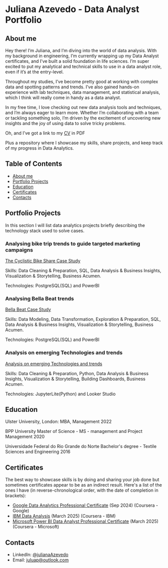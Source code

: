# Juliana Azevedo - Data Analyst Portfolio

## About me
Hey there! I’m Juliana, and I’m diving into the world of data analysis. With my background in engineering, I’m currently wrapping up my Data Analyst certificates, and I’ve built a solid foundation in life sciences. I’m super excited to put my analytical and technical skills to use in a data analyst role, even if it’s at the entry-level.

Throughout my studies, I’ve become pretty good at working with complex data and spotting patterns and trends. I’ve also gained hands-on experience with lab techniques, data management, and statistical analysis, which I think will really come in handy as a data analyst.

In my free time, I love checking out new data analysis tools and techniques, and I’m always eager to learn more. Whether I’m collaborating with a team or tackling something solo, I’m driven by the excitement of uncovering new insights and the joy of using data to solve tricky problems.

Oh, and I’ve got a link to my [CV](https://github.com/Juliana-89/Juliana-Azevedo-Data-Analyst-Portfolio/blob/main/Juliana%20Azevedo-CV%20english.docx) in PDF 

Plus a repository where I showcase my skills, share projects, and keep track of my progress in Data Analytics. 

## Table of Contents
- [About me](https://github.com/Juliana-89/testrepo/edit/main/README.md#about-me)
- [Portfolio Projects](https://github.com/Juliana-89/testrepo/edit/main/README.md#portfolio-projects)
- [Education](https://github.com/Juliana-89/testrepo/edit/main/README.md#education)
- [Certificates](https://github.com/Juliana-89/testrepo/edit/main/README.md#certificates)
- [Contacts](https://github.com/Juliana-89/testrepo/edit/main/README.md#contacts)
## Portfolio Projects
In this section I will list data analytics projects briefly describing the technology stack used to solve cases.

### Analysing bike trip trends to guide targeted marketing campaigns
[The Cyclistic Bike Share Case Study](https://github.com/Juliana-89/Project-Cyclistic-Google-Case-Study/tree/main)

Skills: Data Cleaning & Preparation, SQL, Data Analysis & Business Insights, Visualization & Storytelling, Business Acumen.

Technologies: PostgreSQL(SQL) and PowerBI

### Analysing Bella Beat trends 
[Bella Beat Case Study](https://github.com/Juliana-89/Bellabeat-Case-Study-SQL-and-Power-BI/tree/main)

Skills: Data Modeling, Data Transformation, Exploration & Preparation, SQL, Data Analysis & Business Insights, Visualization & Storytelling, Business Acumen.

Technologies: PostgreSQL(SQL) and PowerBI

### Analysis on emerging Technologies and trends
[Analysis on emerging Technologies and trends](https://github.com/Juliana-89/Analysis-on-emerging-Technologies-and-trends/tree/main)

Skills: Data Cleaning & Preparation, Python, Data Analysis & Business Insights, Visualization & Storytelling, Building Dashboards, Business Acumen.

Technologies: JupyterLite(Python) and Looker Studio

## Education
Ulster University, London: 
MBA, Management
2022

BPP University
Master of Science - MS - management and Project Management
2020

Universidade Federal do Rio Grande do Norte
Bachelor's degree - Textile Sciences and Engineering
2016

## Certificates
The best way to showcase skills is by doing and sharing your job done but sometimes certificates appear to be as an indirect result. Here's a list of the ones I have (in reverse-chronological order, with the date of completion in brackets):
- [Google Data Analytics Professional Certificate](https://www.credly.com/badges/9ac93e36-90b3-414b-9365-9667ae7b0ddd/linked_in_profile) (Sep 2024) (Coursera - Google)
- [IBM Data Analysis](https://www.credly.com/badges/6aaec0ee-dbd6-4f49-a3cd-a85cd7111a20/linked_in_profile) (March 2025) (Coursera - IBM)
- [Microsoft Power BI Data Analyst Professional Certificate](https://www.credly.com/badges/56619b7b-4a2d-40a2-8c74-dba5b7e637d5/linked_in_profile) (March 2025) (Coursera - Microsoft)

## Contacts
- LinkedIn: [@julianaAzevedo](https://www.linkedin.com/in/juliana-azevedo-96a12114b/)
- Email: juluap@outlook.com
